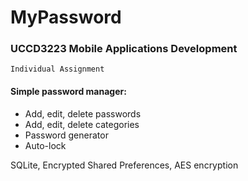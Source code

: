 # MyPassword
### UCCD3223 Mobile Applications Development
`Individual Assignment`

#### Simple password manager:
* Add, edit, delete passwords
* Add, edit, delete categories
* Password generator
* Auto-lock

SQLite, Encrypted Shared Preferences, AES encryption 

